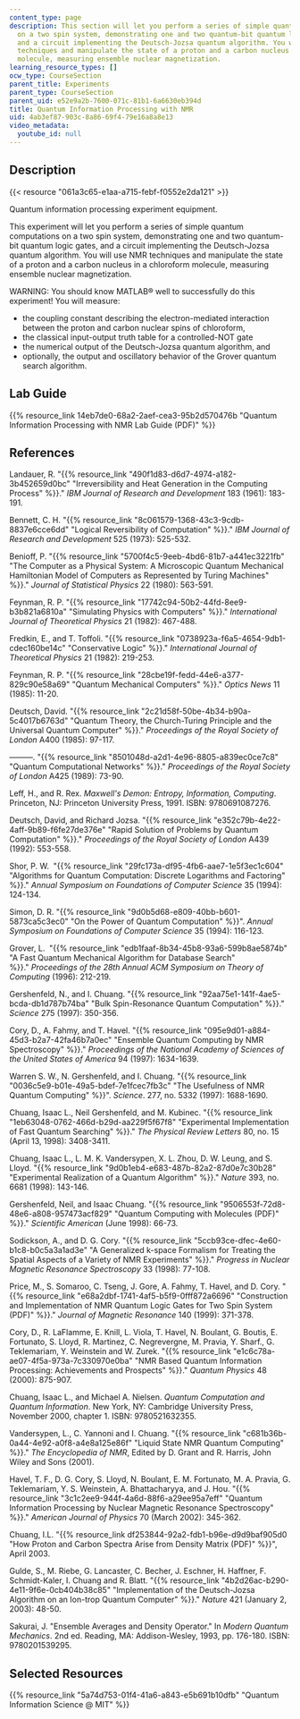 ```yaml
---
content_type: page
description: This section will let you perform a series of simple quantum computations
  on a two spin system, demonstrating one and two quantum-bit quantum logic gates,
  and a circuit implementing the Deutsch-Jozsa quantum algorithm. You will use NMR
  techniques and manipulate the state of a proton and a carbon nucleus in a chloroform
  molecule, measuring ensemble nuclear magnetization.
learning_resource_types: []
ocw_type: CourseSection
parent_title: Experiments
parent_type: CourseSection
parent_uid: e52e9a2b-7600-071c-81b1-6a6630eb394d
title: Quantum Information Processing with NMR
uid: 4ab3ef87-903c-8a86-69f4-79e16a8a8e13
video_metadata:
  youtube_id: null
---
```


Description
-----------

{{< resource "061a3c65-e1aa-a715-febf-f0552e2da121" >}}

Quantum information processing experiment equipment.

This experiment will let you perform a series of simple quantum computations on a two spin system, demonstrating one and two quantum-bit quantum logic gates, and a circuit implementing the Deutsch-Jozsa quantum algorithm. You will use NMR techniques and manipulate the state of a proton and a carbon nucleus in a chloroform molecule, measuring ensemble nuclear magnetization.

WARNING: You should know MATLAB® well to successfully do this experiment! You will measure:

*   the coupling constant describing the electron-mediated interaction between the proton and carbon nuclear spins of chloroform,
*   the classical input-output truth table for a controlled-NOT gate
*   the numerical output of the Deutsch-Jozsa quantum algorithm, and
*   optionally, the output and oscillatory behavior of the Grover quantum search algorithm.

Lab Guide
---------

{{% resource_link 14eb7de0-68a2-2aef-cea3-95b2d570476b "Quantum Information Processing with NMR Lab Guide (PDF)" %}}

References
----------

Landauer, R. "{{% resource_link "490f1d83-d6d7-4974-a182-3b452659d0bc" "Irreversibility and Heat Generation in the Computing Process" %}}." _IBM Journal of Research and Development_ 183 (1961): 183-191.

Bennett, C. H. "{{% resource_link "8c061579-1368-43c3-9cdb-8837e6cce6dd" "Logical Reversibility of Computation" %}}." _IBM Journal of Research and Development_ 525 (1973): 525-532.

Benioff, P. "{{% resource_link "5700f4c5-9eeb-4bd6-81b7-a441ec3221fb" "The Computer as a Physical System: A Microscopic Quantum Mechanical Hamiltonian Model of Computers as Represented by Turing Machines" %}}." _Journal of Statistical Physics_ 22 (1980): 563-591.

Feynman, R. P. "{{% resource_link "17742c94-50b2-44fd-8ee9-b3b821a6810a" "Simulating Physics with Computers" %}}." _International Journal of Theoretical Physics_ 21 (1982): 467-488.

Fredkin, E., and T. Toffoli. "{{% resource_link "0738923a-f6a5-4654-9db1-cdec160be14c" "Conservative Logic" %}}." _International Journal of Theoretical Physics_ 21 (1982): 219-253.

Feynman, R. P. "{{% resource_link "28cbe19f-fedd-44e6-a377-829c90e58a69" "Quantum Mechanical Computers" %}}." _Optics News_ 11 (1985): 11-20.

Deutsch, David. "{{% resource_link "2c21d58f-50be-4b34-b90a-5c4017b6763d" "Quantum Theory, the Church-Turing Principle and the Universal Quantum Computer" %}}." _Proceedings of the Royal Society of London_ A400 (1985): 97-117.

———. "{{% resource_link "8501048d-a2d1-4e96-8805-a839ec0ce7c8" "Quantum Computational Networks" %}}." _Proceedings of the Royal Society of London_ A425 (1989): 73-90.

Leff, H., and R. Rex. _Maxwell's Demon: Entropy, Information, Computing_. Princeton, NJ: Princeton University Press, 1991. ISBN: 9780691087276.

Deutsch, David, and Richard Jozsa. "{{% resource_link "e352c79b-4e22-4aff-9b89-f6fe27de376e" "Rapid Solution of Problems by Quantum Computation" %}}." _Proceedings of the Royal Society of London_ A439 (1992): 553-558.

Shor, P. W.  "{{% resource_link "29fc173a-df95-4fb6-aae7-1e5f3ec1c604" "Algorithms for Quantum Computation: Discrete Logarithms and Factoring" %}}." _Annual Symposium on Foundations of Computer Science_ 35 (1994): 124-134.

Simon, D. R. "{{% resource_link "9d0b5d68-e809-40bb-b601-5873ca5c3ec0" "On the Power of Quantum Computation" %}}". _Annual Symposium on Foundations of Computer Science_ 35 (1994): 116-123.

Grover, L.  "{{% resource_link "edb1faaf-8b34-45b8-93a6-599b8ae5874b" "A Fast Quantum Mechanical Algorithm for Database Search" %}}." _Proceedings of the 28th Annual ACM Symposium on Theory of Computing_ (1996): 212-219.

Gershenfeld, N., and I. Chuang. "{{% resource_link "92aa75e1-141f-4ae5-bcda-db1d787b74ba" "Bulk Spin-Resonance Quantum Computation" %}}." _Science_ 275 (1997): 350-356.

Cory, D., A. Fahmy, and T. Havel. "{{% resource_link "095e9d01-a884-45d3-b2a7-42fa46b7a0ec" "Ensemble Quantum Computing by NMR Spectroscopy" %}}." _Proceedings of the National Academy of Sciences of the United States of America_ 94 (1997): 1634-1639.

Warren S. W., N. Gershenfeld, and I. Chuang. "{{% resource_link "0036c5e9-b01e-49a5-bdef-7e1fcec7fb3c" "The Usefulness of NMR Quantum Computing" %}}". _Science_. 277, no. 5332 (1997): 1688-1690.

Chuang, Isaac L., Neil Gershenfeld, and M. Kubinec. "{{% resource_link "1eb63048-0762-466d-b29d-aa229f5f67f8" "Experimental Implementation of Fast Quantum Searching" %}}." _The Physical Review Letters_ 80, no. 15 (April 13, 1998): 3408-3411.

Chuang, Isaac L., L. M. K. Vandersypen, X. L. Zhou, D. W. Leung, and S. Lloyd. "{{% resource_link "9d0b1eb4-e683-487b-82a2-87d0e7c30b28" "Experimental Realization of a Quantum Algorithm" %}}." _Nature_ 393, no. 6681 (1998): 143-146.

Gershenfeld, Neil, and Isaac Chuang. "{{% resource_link "9506553f-72d8-48e6-a808-957473acf829" "Quantum Computing with Molecules (PDF)" %}}." _Scientific American_ (June 1998): 66-73.

Sodickson, A., and D. G. Cory. "{{% resource_link "5ccb93ce-dfec-4e60-b1c8-b0c5a3a1ad3e" "A Generalized k-space Formalism for Treating the Spatial Aspects of a Variety of NMR Experiments" %}}." _Progress in Nuclear Magnetic Resonance Spectroscopy_ 33 (1998): 77-108.

Price, M., S. Somaroo, C. Tseng, J. Gore, A. Fahmy, T. Havel, and D. Cory. "{{% resource_link "e68a2dbf-1741-4af5-b5f9-0fff872a6696" "Construction and Implementation of NMR Quantum Logic Gates for Two Spin System (PDF)" %}}." _Journal of Magnetic Resonance_ 140 (1999): 371-378.

Cory, D., R. LaFlamme, E. Knill, L. Viola, T. Havel, N. Boulant, G. Boutis, E. Fortunato, S. Lloyd, R. Martinez, C. Negrevergne, M. Pravia, Y. Sharf., G. Teklemariam, Y. Weinstein and W. Zurek. "{{% resource_link "e1c6c78a-ae07-4f5a-973a-7c330970e0ba" "NMR Based Quantum Information Processing: Achievements and Prospects" %}}." _Quantum Physics_ 48 (2000): 875-907.

Chuang, Isaac L., and Michael A. Nielsen. _Quantum Computation and Quantum Information_. New York, NY: Cambridge University Press, November 2000, chapter 1. ISBN: 9780521632355.

Vandersypen, L., C. Yannoni and I. Chuang. "{{% resource_link "c681b36b-0a44-4e92-a0f8-a4e8a125e86f" "Liquid State NMR Quantum Computing" %}}." _The Encyclopedia of NMR_, Edited by D. Grant and R. Harris, John Wiley and Sons (2001).

Havel, T. F., D. G. Cory, S. Lloyd, N. Boulant, E. M. Fortunato, M. A. Pravia, G. Teklemariam, Y. S. Weinstein, A. Bhattacharyya, and J. Hou. "{{% resource_link "3c1c2ee9-944f-4a6d-88f6-a29ee95a7eff" "Quantum Information Processing by Nuclear Magnetic Resonance Spectroscopy" %}}." _American Journal of Physics_ 70 (March 2002): 345-362.

Chuang, I.L. "{{% resource_link df253844-92a2-fdb1-b96e-d9d9baf905d0 "How Proton and Carbon Spectra Arise from Density Matrix (PDF)" %}}", April 2003.

Gulde, S., M. Riebe, G. Lancaster, C. Becher, J. Eschner, H. Haffner, F. Schmidt-Kaler, I. Chuang and R. Blatt. "{{% resource_link "4b2d26ac-b290-4e11-9f6e-0cb404b38c85" "Implementation of the Deutsch-Jozsa Algorithm on an Ion-trop Quantum Computer" %}}." _Nature_ 421 (January 2, 2003): 48-50.

Sakurai, J. "Ensemble Averages and Density Operator." In _Modern Quantum Mechanics_. 2nd ed. Reading, MA: Addison-Wesley, 1993, pp. 176-180. ISBN: 9780201539295.

Selected Resources
------------------

{{% resource_link "5a74d753-01f4-41a6-a843-e5b691b10dfb" "Quantum Information Science @ MIT" %}}